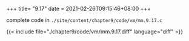 +++
title= "9.17"
date = 2021-02-26T09:15:46+08:00
+++

complete code in `./site/content/chapter9/code/vm/mm.9.17.c`

{{< include file="./chapter9/code/vm/mm.9.17.diff" language="diff" >}}

